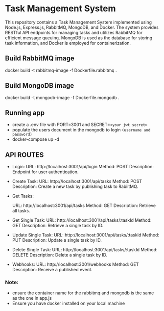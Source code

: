 # Task Management System

This repository contains a Task Management System implemented using Node.js, Express.js, RabbitMQ, MongoDB, and Docker. The system provides RESTful API endpoints for managing tasks and utilizes RabbitMQ for efficient message queuing. MongoDB is used as the database for storing task information, and Docker is employed for containerization.

## Build RabbitMQ image
docker build -t rabbitmq-image -f Dockerfile.rabbitmq .

## Build MongoDB image
docker build -t mongodb-image -f Dockerfile.mongodb .


## Running app
 - create a .env file with PORT=3001 and SECRET=`<your jwt secret>`
 - populate the users document in the mongodb to login `(username and password)`
 - docker-compose up -d

## API ROUTES
- Login:
    URL: http://localhost:3001/api/login
    Method: POST
    Description: Endpoint for user authentication.

- Create Task:
    URL: http://localhost:3001/api/tasks
    Method: POST
    Description: Create a new task by publishing task to RabiitMQ.

- Get Tasks:

    URL: http://localhost:3001/api/tasks
    Method: GET
    Description: Retrieve all tasks.

- Get Single Task:
    URL: http://localhost:3001/api/tasks/:taskId
    Method: GET
    Description: Retrieve a single task by ID.

- Update Single Task:
    URL: http://localhost:3001/api/tasks/:taskId
    Method: PUT
    Description: Update a single task by ID.

- Delete Single Task:
    URL: http://localhost:3001/api/tasks/:taskId
    Method: DELETE
    Description: Delete a single task by ID.

- Webhooks:
    URL: http://localhost:3001/webhooks
    Method: GET
    Description: Receive a published event.

### Note: 
  - ensure the container name for the rabbitmq and mongodb is the same as the one in app.js
  - Ensure you have docker installed on your local machine
